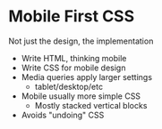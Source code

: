 # Mobile First CSS

Not just the design, the implementation
- Write HTML, thinking mobile
- Write CSS for mobile design
- Media queries apply larger settings
  - tablet/desktop/etc
- Mobile usually more simple CSS
  - Mostly stacked vertical blocks
- Avoids "undoing" CSS

